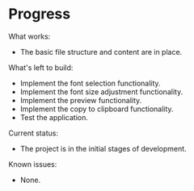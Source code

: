 # Progress

What works:
- The basic file structure and content are in place.

What's left to build:
- Implement the font selection functionality.
- Implement the font size adjustment functionality.
- Implement the preview functionality.
- Implement the copy to clipboard functionality.
- Test the application.

Current status:
- The project is in the initial stages of development.

Known issues:
- None.
